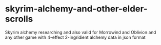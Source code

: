 # skyrim-alchemy-and-other-elder-scrolls
Skyrim alchemy researching and also valid for Morrowind and Oblivion and any other game with 4-effect 2-ingridient alchemy data in json format

